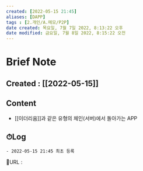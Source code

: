 ```yaml
---
created: [2022-05-15 21:45]
aliases: [DAPP]
tags : [2.개인/A.메모/P2P]
date created: 목요일, 7월 7일 2022, 8:13:22 오후
date modified: 금요일, 7월 8일 2022, 8:15:22 오전
---
```

# Brief Note
## Created : [[2022-05-15]]
## Content
- [[이더리움]]과 같은 유형의 체인(서버)에서 돌아가는 APP

## ⏱Log
	- 2022-05-15 21:45 최초 등록


📙URL :
